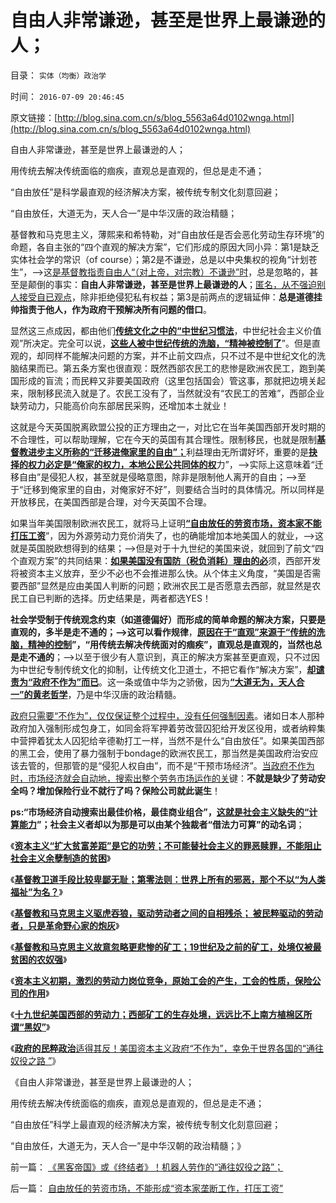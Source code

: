 # 自由人非常谦逊，甚至是世界上最谦逊的人；

目录： `实体（均衡）政治学` 

时间： `2016-07-09 20:46:45` 

原文链接：[http://blog.sina.com.cn/s/blog_5563a64d0102wnga.html](http://blog.sina.com.cn/s/blog_5563a64d0102wnga.html)

自由人非常谦逊，甚至是世界上最谦逊的人；

用传统去解决传统面临的痼疾，直观总是直观的，但总是走不通；

“自由放任”是科学最直观的经济解决方案，被传统专制文化刻意回避；

“自由放任，大道无为，天人合一”是中华汉唐的政治精髓；

基督教和马克思主义，薄熙来和希特勒，对“自由放任是否会恶化劳动生存环境”的命题，各自主张的“四个直观的解决方案”，它们形成的原因大同小异：第1是缺乏实体社会学的常识（of
course）；第2是不谦逊，总是以中央集权的视角“计划苍生”，——>这[是基督教指责自由人“（对上帝，对宗教）不谦逊”时](../../../2014/8/13/全能神教妖魔化普通人为“邪灵”，中国基督教诅咒普通人“不信神”.md)，总是忽略的，甚至是颠倒的事实：**自由人非常谦逊，甚至是世界上最谦逊的人**；[匿名，从不强迫别人接受自已观点](../../../2013/2/14/实名制即“取缔不留名的个人权力”，将令“匿名煽动”具备权威.md)，除非拒绝侵犯私有权益；第3是前两点的逻辑延伸：**总是道德挂帅指责于他人，作为政府干预解决所有问题的借口**。

显然这三点成因，都由他们[**传统文化之中的“中世纪习惯法**](../../../2016/3/2/基督教是中世纪习惯法的守护者（卫道）；.md)，中世纪社会主义价值观”所决定。完全可以说，[**这些人被中世纪传统的洗脑，“精神被控制了**](../../../2016/6/27/“资本主义贫富差距，工人阶级水深火热”历史谣言的五点归纳.md)”。但是直观的，却同样不能解决问题的方案，并不止前文四点，只不过不是中世纪文化的洗脑结果而已。第五条方案也很直观：既然西部农民工的悲惨是欧洲农民工，跑到美国形成的盲流；而民粹又非要美国政府（这里包括国会）管这事，那就把边境关起来，限制移民流入就是了。农民工没有了，当然就没有“农民工的苦难”，西部企业缺劳动力，只能高价向东部居民采购，还增加本土就业！

这就是今天英国脱离欧盟公投的正方理由之一，对比它在当年美国西部开发时期的不合理性，可以帮助理解，它在今天的英国有其合理性。限制移民，也就是限制[**基督教进步主义所称的“迁移进俺家里的自由”；**](../../../2015/8/19/对“人权之自由”最恶毒的曲解是“迁移自由”.md)利益理由无所谓好坏，重要的是[**抉择的权力必定是“俺家的权力，本地公民公共同体的权**](../../../2010/3/6/向移民倾斜，居民如何实现“安居乐业”呢.md)力”，——>实际上这意味着“迁移自由”是侵犯人权，甚至就是侵略意图，除非是限制他人离开的自由；——>至于“迁移到俺家里的自由，对俺家好不好”，则要结合当时的具体情况。所以同样是开放移民，在美国西部是合理，对今天英国不合理。

如果当年美国限制欧洲农民工，就将马上证明[**“自由放任的劳资市场，资本家不能打压工资**](../../../2016/6/22/自由放任的劳资市场，不能形成“资本家垄断工作，打压工资”.md)”，因为外源劳动力竞价消失了，也的确能增加本地美国人的就业，——>这就是英国脱欧想得到的结果；——>但是对于十九世纪的美国来说，就回到了前文“四个直观方案”的共同结果：[**如果美国没有国防（税负消耗）理由的必**](../../../2011/11/5/国企名“企”不是企业，国企是国防单位.md)须，西部开发将被资本主义放弃，至少不必也不会推进那么快。从个体主义角度，“美国是否需要西部”显然是应由美国人判断的问题；欧洲农民工是否愿意去西部，就显然是农民工自已判断的选择。历史结果是，两者都选YES！

**社会学受制于传统观念约束（如道德偏好）而形成的简单命题的解决方案，只要是直观的，多半是走不通的；——>这可以看作规律**，[**原因在于“直观”来源于“传统的洗脑，精神的控制**](../../../2015/12/16/中世纪式“价格泡沫”和“政府干预有理”的传统习惯.md)**”，“用传统去解决传统面对的痼疾”，直观总是直观的，当然也总是走不通的**；——>以至于很少有人意识到，真正的解决方案甚至更直观，只不过因为中世纪专制传统文化的抑制，让传统文化卫道士，不把它看作“解决方案”，[**却谴责为“政府不作为”而已**](../../../2016/6/19/基本事实认定：美国不是法西斯主义，美国政府不从事监管；.md)。这一条或值中华为之骄傲，因为[**“大道无为，天人合一”的黄老哲学**](../../../2010/4/28/大道无为：任何历史和现实的政策必须顺势而为.md)，乃是中华汉唐的政治精髓。

[政府只需要“不作为”，仅仅保证整个过程中，没有任何强制因素](../../../2010/4/14/有人的地方就有差别，人有差别不一定是不公平.md)。诸如日本人那种政府加入强制形成包身工，如同金将军押着劳改营囚犯给开发区役用，或者纳粹集中营押着犹太人囚犯给辛德勒打工一样，当然不是什么“自由放任”。如果美国西部的黑工会，使用了暴力强制于bondage的欧洲农民工，那当然是美国政府治安应该去管的，但那管的是“侵犯人权自由”，而不是“干预市场经济”。[当政府不作为时，市场经济就会自动地，搜索出整个劳务市场运作的关](../../../2011/6/16/严厉监管令中国保险市场缺失，政府可尝试少管闲事.md)键：**不就是缺少了劳动安全吗？增加保险行业不就行了吗？保险公司就此诞生**！

**ps:“市场经济自动搜索出最佳价格，最佳商业组合”，[**这就是社会主义缺失的“计算能力**](../../../2015/2/5/社会主义不接受返祖，就只能自取灭亡；落后的社会主义才能生存；.md)”；社会主义者却以为那是可以由某个独裁者“借法力可算”的动名词**；

《[**资本主义“扩大贫富差距”是它的功劳；不可能替社会主义的罪恶赎罪，不能阻止社会主义余孽制造的贫困**](../../../2016/7/2/“贫富差距扩大”是资本主义的功劳，社会主义的罪恶；.md)》

《[**基督教卫道手段比较卑鄙无耻；第零法则：世界上所有的邪恶，那个不以“为人类福祉”为名？**](../../../2016/7/3/第零法则：世界上所有的邪恶，那个不以“为人类福祉”为名？.md)》

《[**基督教和马克思主义驱虎吞狼，驱动劳动者之间的自相残杀；
被民粹驱动的劳动者，只是革命野心家的炮灰**](../../../2016/7/4/基督教和马克思主义煽动的阶级斗争.md)》

《[**基督教和马克思主义故意忽略更悲惨的矿工；19世纪及之前的矿工，处境仅被最贫困的农奴强**](../../../2016/7/5/基督教和马克思主义故意忽略更悲惨的矿工.md)》

《[**资本主义初期，激烈的劳动力岗位竞争，原始工会的产生，工会的性质，保险公司的作用**](../../../2016/7/6/采矿的劳资博弈，“政府监管”间接激励了“人造矿难”；.md)》

《[**十九世纪美国西部的劳动力；西部矿工的生存处境，远远比不上南方植棉区所谓“黑奴”**](../../../2016/7/7/十九世纪美国西部的劳动力，牛仔，印第安人，欧洲农民工；.md)》

《[**政府的民粹政治**适得其反！美国资本主义政府“不作为”，幸免于世界各国的“通往奴役之路
”](../../../2016/7/8/美国政府若取缔自由放任，监管市场的四个直观方法，及其逻辑后果.md)》

《自由人非常谦逊，甚至是世界上最谦逊的人；

用传统去解决传统面临的痼疾，直观总是直观的，但总是走不通；

“自由放任”科学上最直观的经济解决方案，被传统专制文化刻意回避；

“自由放任，大道无为，天人合一”是中华汉朝的政治精髓；》

前一篇： [《黑客帝国》或《终结者》！机器人劳作的“通往奴役之路”；](../../../2016/8/3/《黑客帝国》或《终结者》！机器人劳作的“通往奴役之路”；.md)

后一篇： [自由放任的劳资市场，不能形成“资本家垄断工作，打压工资”](../../../2016/6/22/自由放任的劳资市场，不能形成“资本家垄断工作，打压工资”.md)

